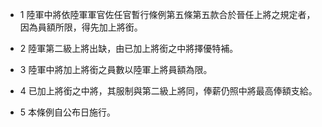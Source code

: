 * 1 陸軍中將依陸軍軍官佐任官暫行條例第五條第五款合於晉任上將之規定者，因為員額所限，得先加上將銜。

* 2 陸軍第二級上將出缺，由已加上將銜之中將擇優特補。

* 3 陸軍中將加上將銜之員數以陸軍上將員額為限。

* 4 已加上將銜之中將，其服制與第二級上將同，俸薪仍照中將最高俸額支給。

* 5 本條例自公布日施行。

